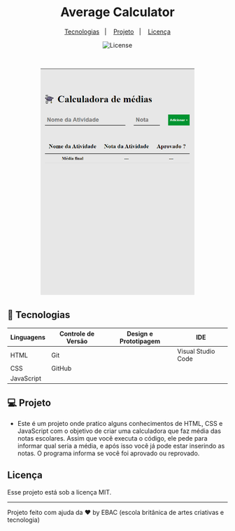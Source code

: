 <h1 align="center"> Average Calculator </h1>

<p align="center">
  <a href="#-tecnologias">Tecnologias</a>&nbsp;&nbsp;&nbsp;|&nbsp;&nbsp;&nbsp;
  <a href="#-projeto">Projeto</a>&nbsp;&nbsp;&nbsp;|&nbsp;&nbsp;&nbsp;
  <a href="#memo-licença">Licença</a>
</p>

<p align="center">
  <img alt="License" src="https://img.shields.io/static/v1?label=license&message=MIT&color=49AA26&labelColor=000000">
</p>

<br>

<p align="center">
  <img alt="Projeto - Average Calculator" src="./assets/img/preview-templates.png" width="70%">
</p>

## 🚀 Tecnologias

| Linguagens | Controle de Versão | Design e Prototipagem | IDE                |
| ---------- | ------------------ | --------------------- | ------------------ |
| HTML       | Git                |                       | Visual Studio Code |
| CSS        | GitHub             |                       |                    |
| JavaScript |                    |                       |                    |

## 💻 Projeto

- Este é um projeto onde pratico alguns conhecimentos de HTML, CSS e JavaScript com o objetivo de criar uma calculadora que faz média das notas escolares. Assim que você executa o código, ele pede para informar qual seria a média, e após isso você já pode estar inserindo as notas. O programa informa se você foi aprovado ou reprovado.

## Licença

Esse projeto está sob a licença MIT.

---

Projeto feito com ajuda da ♥ by EBAC (escola britânica de artes criativas e tecnologia)
